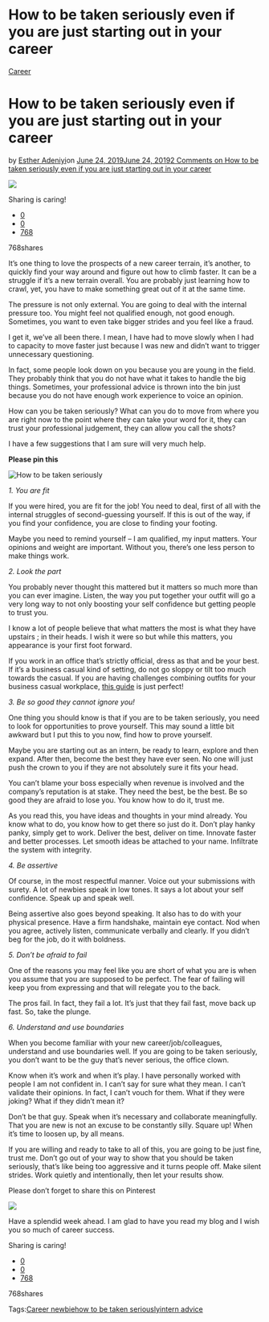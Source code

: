 # How to be taken seriously even if you are just starting out in your career

[Career](https://estheradeniyi.com/category/career/)
# How to be taken seriously even if you are just starting out in your career

by [Esther Adeniyi](https://estheradeniyi.com/author/esther-adeniyi/)on [June 24, 2019June 24, 2019](https://estheradeniyi.com/how-to-be-taken-seriously-even-if-you-are-just-starting-out-in-your-career/)[2 Comments on How to be taken seriously even if you are just starting out in your career](https://estheradeniyi.com/how-to-be-taken-seriously-even-if-you-are-just-starting-out-in-your-career/#comments)

![](images\pexels-photo-2381069.jpeg)

Sharing is caring!

- [0](https://www.facebook.com/sharer/sharer.php?u=https%3A%2F%2Festheradeniyi.com%2Fhow-to-be-taken-seriously-even-if-you-are-just-starting-out-in-your-career%2F&amp;t=How%20to%20be%20taken%20seriously%20even%20if%20you%20are%20just%20starting%20out%20in%20your%20career)
- [0](https://twitter.com/intent/tweet?text=How%20to%20be%20taken%20seriously%20even%20if%20you%20are%20just%20starting%20out%20in%20your%20career&amp;url=https%3A%2F%2Festheradeniyi.com%2Fhow-to-be-taken-seriously-even-if-you-are-just-starting-out-in-your-career%2F)
- [768](#)

768shares

It&#x2019;s one thing to love the prospects of a new career terrain, it&#x2019;s another, to quickly find your way around and figure out how to climb faster. It can be a struggle if it&#x2019;s a new terrain overall. You are probably just learning how to crawl, yet, you have to make something great out of it at the same time.

The pressure is not only external. You are going to deal with the internal pressure too. You might feel not qualified enough, not good enough. Sometimes, you want to even take bigger strides and you feel like a fraud.

I get it, we&#x2019;ve all been there. I mean, I have had to move slowly when I had to capacity to move faster just because I was new and didn&#x2019;t want to trigger unnecessary questioning.

In fact, some people look down on you because you are young in the field. They probably think that you do not have what it takes to handle the big things. Sometimes, your professional advice is thrown into the bin just because you do not have enough work experience to voice an opinion.

How can you be taken seriously? What can you do to move from where you are right now to the point where they can take your word for it, they can trust your professional judgement, they can allow you call the shots?

I have a few suggestions that I am sure will very much help.

**Please pin this&#xA0;**

![How to be taken seriously](images\20190624_130226_0000.png)

*1. You are fit*

If you were hired, you are fit for the job! You need to deal, first of all with the internal struggles of second-guessing yourself. If this is out of the way, if you find your confidence, you are close to finding your footing.

Maybe you need to remind yourself &#x2013; I am qualified, my input matters. Your opinions and weight are important. Without you, there&#x2019;s one less person to make things work.

*2. Look the part*

You probably never thought this mattered but it matters so much more than you can ever imagine. Listen, the way you put together your outfit will go a very long way to not only boosting your self confidence but getting people to trust you.

I know a lot of people believe that what matters the most is what they have upstairs ; in their heads. I wish it were so but while this matters, you appearance is your first foot forward.

If you work in an office that&#x2019;s strictly official, dress as that and be your best. If it&#x2019;s a business casual kind of setting, do not go sloppy or tilt too much towards the casual. If you are having challenges combining outfits for your business casual workplace, [this guide](https://estheradeniyi.com/the-business-casual-guide-for-the-chic-woman/) is just perfect!

*3. Be so good they cannot ignore you!*

One thing you should know is that if you are to be taken seriously, you need to look for opportunities to prove yourself. This may sound a little bit awkward but I put this to you now, find how to prove yourself.

Maybe you are starting out as an intern, be ready to learn, explore and then expand. After then, become the best they have ever seen. No one will just push the crown to you if they are not absolutely sure it fits your head.

You can&#x2019;t blame your boss especially when revenue is involved and the company&#x2019;s reputation is at stake. They need the best, be the best. Be so good they are afraid to lose you. You know how to do it, trust me.

As you read this, you have ideas and thoughts in your mind already. You know what to do, you know how to get there so just do it. Don&#x2019;t play hanky panky, simply get to work. Deliver the best, deliver on time. Innovate faster and better processes. Let smooth ideas be attached to your name. Infiltrate the system with integrity.

*4. Be assertive*

Of course, in the most respectful manner. Voice out your submissions with surety. A lot of newbies speak in low tones. It says a lot about your self confidence. Speak up and speak well.

Being assertive also goes beyond speaking. It also has to do with your physical presence. Have a firm handshake, maintain eye contact. Nod when you agree, actively listen, communicate verbally and clearly. If you didn&#x2019;t beg for the job, do it with boldness.

*5. Don&#x2019;t be afraid to fail*

One of the reasons you may feel like you are short of what you are is when you assume that you are supposed to be perfect. The fear of failing will keep you from expressing and that will relegate you to the back.

The pros fail. In fact, they fail a lot. It&#x2019;s just that they fail fast, move back up fast. So, take the plunge.

*6. Understand and use boundaries*

When you become familiar with your new career/job/colleagues, understand and use boundaries well. If you are going to be taken seriously, you don&#x2019;t want to be the guy that&#x2019;s never serious, the office clown.

Know when it&#x2019;s work and when it&#x2019;s play. I have personally worked with people I am not confident in. I can&#x2019;t say for sure what they mean. I can&#x2019;t validate their opinions. In fact, I can&#x2019;t vouch for them. What if they were joking? What if they didn&#x2019;t mean it?

Don&#x2019;t be that guy. Speak when it&#x2019;s necessary and collaborate meaningfully. That you are new is not an excuse to be constantly silly. Square up! When it&#x2019;s time to loosen up, by all means.

If you are willing and ready to take to all of this, you are going to be just fine, trust me. Don&#x2019;t go out of your way to show that you should be taken seriously, that&#x2019;s like being too aggressive and it turns people off. Make silent strides. Work quietly and intentionally, then let your results show.

Please don&#x2019;t forget to share this on Pinterest

![](images\20190624_130451_0000.png)

Have a splendid week ahead. I am glad to have you read my blog and I wish you so much of career success.

Sharing is caring!

- [0](https://www.facebook.com/sharer/sharer.php?u=https%3A%2F%2Festheradeniyi.com%2Fhow-to-be-taken-seriously-even-if-you-are-just-starting-out-in-your-career%2F&amp;t=How%20to%20be%20taken%20seriously%20even%20if%20you%20are%20just%20starting%20out%20in%20your%20career)
- [0](https://twitter.com/intent/tweet?text=How%20to%20be%20taken%20seriously%20even%20if%20you%20are%20just%20starting%20out%20in%20your%20career&amp;url=https%3A%2F%2Festheradeniyi.com%2Fhow-to-be-taken-seriously-even-if-you-are-just-starting-out-in-your-career%2F)
- [768](#)

768shares

Tags:[Career newbie](https://estheradeniyi.com/tag/career-newbie/)[how to be taken seriously](https://estheradeniyi.com/tag/how-to-be-taken-seriously/)[intern advice](https://estheradeniyi.com/tag/intern-advice/)